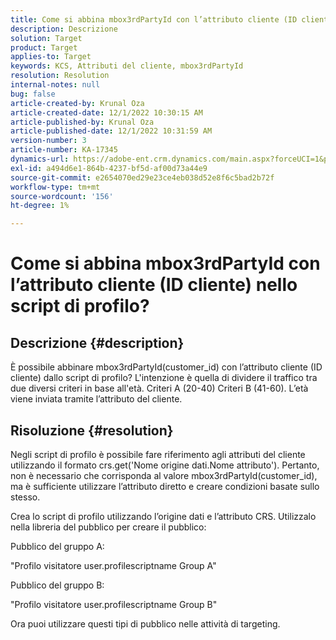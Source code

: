 ```yaml
---
title: Come si abbina mbox3rdPartyId con l’attributo cliente (ID cliente) nello script di profilo?
description: Descrizione
solution: Target
product: Target
applies-to: Target
keywords: KCS, Attributi del cliente, mbox3rdPartyId
resolution: Resolution
internal-notes: null
bug: false
article-created-by: Krunal Oza
article-created-date: 12/1/2022 10:30:15 AM
article-published-by: Krunal Oza
article-published-date: 12/1/2022 10:31:59 AM
version-number: 3
article-number: KA-17345
dynamics-url: https://adobe-ent.crm.dynamics.com/main.aspx?forceUCI=1&pagetype=entityrecord&etn=knowledgearticle&id=b716a81f-6371-ed11-9561-6045bd006a22
exl-id: a494d6e1-864b-4237-bf5d-af00d73a44e9
source-git-commit: e2654070ed29e23ce4eb038d52e8f6c5bad2b72f
workflow-type: tm+mt
source-wordcount: '156'
ht-degree: 1%

---
```


# Come si abbina mbox3rdPartyId con l’attributo cliente (ID cliente) nello script di profilo?

## Descrizione {#description}

È possibile abbinare mbox3rdPartyId(customer_id) con l’attributo cliente (ID cliente) dallo script di profilo? L&#39;intenzione è quella di dividere il traffico tra due diversi criteri in base all&#39;età. Criteri A (20-40) Criteri B (41-60). L’età viene inviata tramite l’attributo del cliente.

## Risoluzione {#resolution}


Negli script di profilo è possibile fare riferimento agli attributi del cliente utilizzando il formato crs.get(&#39;Nome origine dati.Nome attributo&#39;). Pertanto, non è necessario che corrisponda al valore mbox3rdPartyId(customer_id), ma è sufficiente utilizzare l’attributo diretto e creare condizioni basate sullo stesso.

Crea lo script di profilo utilizzando l’origine dati e l’attributo CRS. Utilizzalo nella libreria del pubblico per creare il pubblico:

Pubblico del gruppo A:

&quot;Profilo visitatore user.profilescriptname Group A&quot;

Pubblico del gruppo B:

&quot;Profilo visitatore user.profilescriptname Group B&quot;

Ora puoi utilizzare questi tipi di pubblico nelle attività di targeting.

